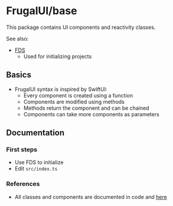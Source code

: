 # FrugalUI/base

This package contains UI components and reactivity classes.

See also: 
- [FDS](https://github.com/frugal-ui/FDS)
    - Used for initializing projects

Basics
---
- FrugalUI syntax is inspired by SwiftUI:
    - Every component is created using a function
    - Components are modified using methods
    - Methods return the component and can be chained
    - Components can take more components as parameters

Documentation
---
### First steps
- Use FDS to initialize
- Edit `src/index.ts`

### References
- All classes and components are documented in code and [here](https://frugal-ui.onrender.com/)

